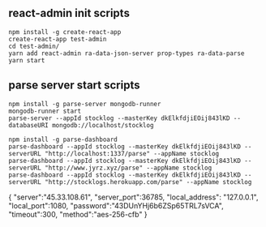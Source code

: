 ## react-admin init scripts
```
npm install -g create-react-app
create-react-app test-admin
cd test-admin/
yarn add react-admin ra-data-json-server prop-types ra-data-parse
yarn start
```

## parse server start scripts
```
npm install -g parse-server mongodb-runner
mongodb-runner start
parse-server --appId stocklog --masterKey dkElkfdjiEOij843lKD --databaseURI mongodb://localhost/stocklog

npm install -g parse-dashboard
parse-dashboard --appId stocklog --masterKey dkElkfdjiEOij843lKD --serverURL "http://localhost:1337/parse" --appName stocklog
parse-dashboard --appId stocklog --masterKey dkElkfdjiEOij843lKD --serverURL "http://www.jyrz.xyz/parse" --appName stocklog
parse-dashboard --appId stocklog --masterKey dkElkfdjiEOij843lKD --serverURL "http://stocklogs.herokuapp.com/parse" --appName stocklog
```

{
  "server":"45.33.108.61",
  "server_port":36785,
  "local_address": "127.0.0.1",
  "local_port":1080,
  "password":"43DUnYHj6b6ZSp65TRL7sVCA",
  "timeout":300,
  "method":"aes-256-cfb"
}
